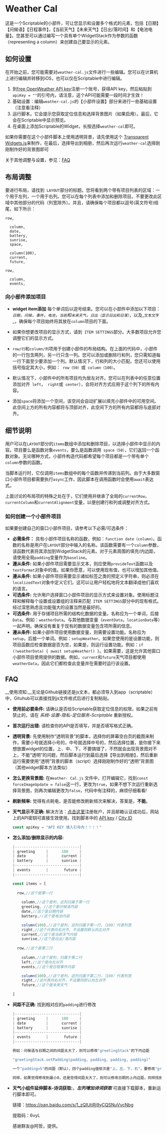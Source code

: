 # Weather Cal

这是一个Scriptable的小部件，可让您显示和设置多个格式的元素，包括【日期】【问候语】【日程事件】，【当前天气】【未来天气】【日出/落时间】和【电池电量】。您甚至可以通过编写一个具有单个WidgetStack作为参数的函数（representing a column）来创建自己要显示的元素。

## 如何设置

在开始之前，您可能需要对`weather-cal.js`文件进行一些编辑。您可以在计算机上进行编辑并转移到iOS，也可以仅在Scriptable中进行编辑。

1. 到[free OpenWeather API key](http://openweathermap.org/api)注册一个账号，获得API key，然后粘贴到 `apiKey = ""`的引号内，请注意，这个API可能需要一段时间才生效！
2. 基础设置：编辑`weather-cal.js`的【小部件设置】部分来进行一些基础设置（注意看注释）
3. 运行脚本。它会提示您获取定位信息和选择背景图片（如果启用）。最后，它会在Scriptable中显示预览。
4. 在桌面上添加Scriptable的Widget，长按选择`weather-cal`即可。

如果你需要在这个小部件脚本上使用透明背景，请先使用这个 [Transparent Widgets.js](https://github.com/xkerwin/Weather-Cal/blob/main/Transparent%20Widgets%20Export.js)来制作，在最后，选择导出到相册，然后再次运行`weather-cal`选择刚刚制作好的背景图即可

关于其他调整与设置，参见：[FAQ](https://github.com/xkerwin/Weather-Cal/blob/main/README_cn.md#faq)

## 布局调整

要进行布局，请找到` LAYOUT`部分的标题。您将看到两个带有项目列表的区域：一个用于左列，一个用于右列。您可以在每个列表中添加和删除项目。不要更改此区域中其他部分的代码（列宽除外）。并且，请确保每个项目都以逗号(英文符号)结尾，如下所示：

```
row,
  
  column,
  date,
  battery,
  sunrise,
  space,
  
  column(100),
  current,
  future,
    
row,
  
  column,
  events,
```

### 向小部件添加项目

- __widget item添加__ 每个单词后以逗号结束。您可以在小部件中添加以下项目：_`日期`，`问候`，`事件`，`电池`，`当前`和`未来天气`，`日出（显示日出和日落）`_，以及_`文本文字`_，确保每个项目始终将其放在`column`项目的下面。

- 如果你想更改项目的显示方式，请到` ITEM SETTINGS`部分。大多数项目允许您调整它们的显示方式。

- `row/行`和`column/列`项用于创建小部件的布局结构。在上面的代码中，小部件的一行包含两列，另一行只含一列。您可以添加或删除行和列，您只需知道每一行下面至少要添加一个列。默认情况下，行和列的大小匹配。您还可以使用括号指定其大小，例如：` row（50）`或` column（100）`。

- 默认情况下，小部件中的所有项目均为居左对齐。您可以在列表中的任意位置添加对齐` left`，` right`或` center`），会将对齐方式应用于这个列下的所有内容。

- 添加`space`将添加一个空间，该空间会自动扩展以填充小部件中的可用空间。此空间上方的所有内容都将与顶部对齐，此空间下方的所有内容都将与底部对齐。

## 细节说明

用户可以在`LAYOUT`部分的`items`数组中添加和删除项目，以选择小部件中显示的内容。项目要么是函数对象`events`，要么是函数调用` space（50）`，它们返回一个函数对象。无论哪种方式，小部件构造代码都希望每个项目都是一个带有单个` column`参数的函数。

当脚本运行时，它仅调用`items`数组中的每个函数并传递到当前列。由于大多数窗口小部件项目都需要执行`async`工作，因此脚本在调用函数时会使用`await`表达式。

上面讨论的布局项的特殊之处在于，它们使用并继承了全局的`currentRow`，`currentColumn`和`currentAlignment`变量，以便创建行和列或调整对齐方式。

### 如何创建一个小部件项目

如果要创建自己的窗口小部件项目，请参考以下必需/可选条件：

* __必需条件：__ 具有小部件项目名称的函数，例如：`function date（column）`。函数的名称是用户在`LAYOUT`部分中输入的名称。该函数需要有一个`column`参数，该函数代表将其添加到WidgetStack的元素。对于元素周围的填充/内边距，请使用全局`padding`变量作为`baseline`。
* __遵从条件:__ 如果小部件项目需要显示文本，则应使用`provideText`函数以及`textFormat`对象中的值。如果你愿意，可以使用现有值，也可以增加其他值。
* __遵从条件:__ 如果小部件项目需要显示诸如标签之类的预定义字符串，则必须在`localizedText`对象中定义它们。这可以让用户轻松地将文本翻译成他们喜欢的语言。
* __可选条件:__ 允许用户选择窗口小部件项目的显示方式来设置对象。使用标题注释和解释每个设置或设置组的注释来匹配` ITEM SETTINGS`部分中的现有格式。经过深思熟虑且功能强大的设置当然是最好的。
* __可选条件:__ 用于存储项目所需的结构化数据的变量。名称应为一个单词，后接`Data`。例如：`weatherData`。与其他数据变量（`eventData`，`locationData`等）一起声明。确保没有重复于现有的数据变量包含项所需的信息。
* __遵从条件:__ 如果小部件项目使用数据变量，则需要设置功能。名称应为` setup`，后接一个单词。例如：`setupWeather`。如果您使用的是设置功能，则项目函数应检查数据是否为空，如果是，则运行设置功能。例如：`if (!weatherData) { await setupWeather() }`。如果需要，这是允许其他窗口小部件项目使用提供的数据。例如，`current`和`future`天气项目都使用` weatherData`，因此它们都检查此变量并在需要时运行该设置。

## FAQ

__使用须知:__无论是Github链接还是js文本，都必须导入到app（scriptable）中，Gituhub可以直接找到js文件格式后进行复制粘贴。

* __使用前必要条件:__ 请确认是否给Scriptable获取定位信息的权限，如果之前有禁止的，请在 _系统-设置-隐私-定位服务-Scriptable_ 重新授权。

* __首次运行出错:__ 请检查你的API是否填写，并是否填写格式正确。

* __透明背景:__ 先使用制作“透明背景”的脚本，选择你的屏幕空白页的截图来制作，需要小号就选择小号的，中号就选择中号的，然后选择位置，是你接下来想放置widget的位置，上、中、下，不要搞错了，不然就会出现背景图对不上，不能“透明”的问题，然后脚本运行到最后选择【导出到相册】，然后重新运行需要使用“透明”背景的脚本（script）选择刚刚制作好的“透明”背景图（其他widget脚本方法类似）

* __怎么更换背景图:__ 在`Weather- Cal.js` 文件中，打开编辑它，找到`const forceImageUpdate = false`这一行，更改为`true`，如果不想下次运行重新选择背景图，则再次编辑更改为`false`，代码中有注释的，麻烦仔细看看!

* __刷新频率:__ 觉得有点耗电，是否能修改刷新频次来解决，答案是，__不能__。

* __天气显示不正确:__ 解决方法：[点击这里](https://openweathermap.org/ )注册账户，并且邮箱认证成功后，网站上的API密钥可直接生效使用。找到脚本中的 [API key]( https://home.openweathermap.org/api_keys)   /  [City ID]( https://openweathermap.org/city)

  ```js
  const apiKey = "API KEY 填入引号内！！！！"
  ```

- __怎么添加/删除显示的内容:__

  ```js
  |-----------------------------|
  | greeting     |      100     |
  | date         |      current | 
  | battery      |      sunrise |
  |-----------------------------|
  | events       |       future |
  |-----------------------------|
  
  const items = [
    
    row,//这个是第一行
    
      column,//这个是列，这列归属于第一行
      greeting, //这个是问候语内容
      date,//这个是日期内容
      battery,//这个是电池内容
  
      column(100),//这个是列，这列归属于第一行，（100）代表列宽
      right,//这个代表向右对齐，不设置则默认向左对齐
      current,//这个是当前天气内容
      sunrise,//这个是日出/落内容
      
    row,//这个是第二行
    
      column,//这个是列，归属于第二行
      left,//这个是向左对齐
      events,//这个是日程事件内容
  
      column(100),//这个是列，这列归属于第二行，（100）代表列宽
      right,//这代表向右对齐，不设置则默认向左对齐
      future,//这个是未来天气
    
  ]
  ```

- __间距不正确:__ 找到相对应的`padding`进行修改

  ```js
  |-----------------------------|
  | greeting     |      100     |
  | date         |      current | 
  | battery      |      sunrise |
  |-----------------------------|
  | events       |       future |
  |-----------------------------|
  
  例如：问候语与日期之间的间距太大了，则可以修改"greetingStack"的下内边距
  
  "greetingStack.setPadding(padding, padding, padding, padding)"
  
  一个"padding=5"的间距（默认），四个padding值依次是"上，左，下，右"，要修改"greetingStack"的下内边距则修改第三个padding——"greetingStack.setPadding(padding, padding, padding/2, padding)"，可以直接除以2，或者直接填了一个数值。
  
  同样，如果觉得修改到最小0，还是觉得间距太大了，则可以修改日期的上内边距，同样找到"dateStack"修改第一个padding。
  ```

- __天气小组件延伸脚本-诗词获取:__，***左列增加诗词获取***  可直接下载脚本，重新运行脚本即可。

  链接：https://pan.baidu.com/s/1_zQIUtiRj9yCQSNuVvcNbg 

  提取码：6vyL

  感谢群友@阿哲，提供。

